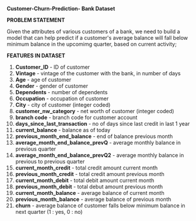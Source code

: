**Customer-Churn-Prediction- Bank Dataset**


**PROBLEM STATEMENT**

Given the attributes of various customers of a bank, we need to build a model that can help predict if a customer's average balance will fall below minimum balance in the upcomimg quarter, based on current activity;

**FEATURES IN DATASET**

1. **Customer_ID** - ID of customer          
2. **Vintage** -  vintage of the customer with the bank, in number of days                            
3. **Age**  -  age of customer                            
4. **Gender** - gender of customer                            
5. **Dependents** - number of dependents
6. **Occupation** - occupation of customer
7. **City** - city of customer (integer coded) 
8. **customer_nw_category** -  net worth of customer (integer coded)
9. **branch code** - branch code for customer account
10. **days_since_last_transaction** - no of days since last credit in last 1 year
11. **current_balance** - balance as of today
12. **previous_month_end_balance** - end of balance previous month
13. **average_month_end_balance_prevQ** - average monthly balance in previous quarter
14. **average_month_end_balance_prevQ2** - average monthly balance in previous to previous quarter
15. **current_month_credit** - total credit amount current month
16. **previous_month_credit** - total credit amount previous month
17. **current_month_debit** - total debit amount current month
18. **previous_month_debit** - total debut amount previous month
19. **current_month_balance** - average balance of current month
20. **previous_month_balance** - average balance of previous month
21. **churn** - average balance of customer falls below minimum balance in next quarter (1 : yes, 0 : no)

